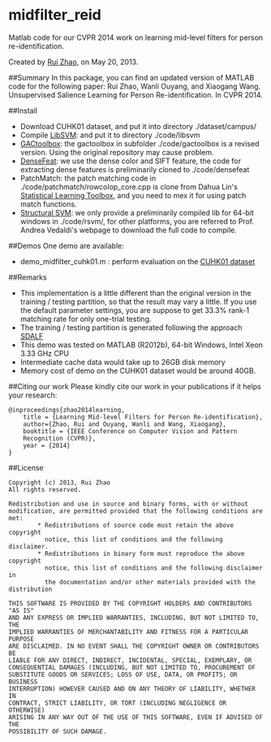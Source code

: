 # midfilter_reid
Matlab code for our CVPR 2014 work on learning mid-level filters for person
re-identification. 

Created by [Rui Zhao](www.ee.cuhk.edu.hk/~rzhao), on May 20, 2013. 

##Summary
In this package, you can find an updated version of MATLAB code for the
following paper:
Rui Zhao, Wanli Ouyang, and Xiaogang Wang. Unsupervised Salience Learning for
Person Re-identification. In CVPR 2014. 

##Install
- Download CUHK01 dataset, and put it into directory ./dataset/campus/
- Compile [LibSVM](http://www.csie.ntu.edu.tw/~cjlin/libsvm/): and put it to
directory ./code/libsvm
- [GACtoolbox](https://github.com/waynezhanghk/gactoolbox): the gactoolbox in
subfolder ./code/gactoolbox is a revised version. Using the original repository
may cause problem. 
- [DenseFeat](https://github.com/Robert0812/dense_feat): we use the dense color
and SIFT feature, the code for extracting dense features is preliminarily cloned
to ./code/densefeat
- PatchMatch: the patch matching code in ./code/patchmatch/rowcolop_core.cpp is
clone from Dahua Lin's [Statistical Learning
Toolbox](http://www.mathworks.com/matlabcentral/fileexchange/12333-statistical-learning-toolbox), and you need to mex it for using patch match functions. 
- [Structural
SVM](http://www.robots.ox.ac.uk/~vedaldi/code/svm-struct-matlab.html): we only
provide a preliminarily compiled lib for 64-bit windows in ./code/rsvm/, for
other platforms, you are referred to Prof. Andrea Vedaldi's webpage to download the
full code to compile. 

##Demos
One demo are available:
- demo_midfilter_cuhk01.m : perform evaluation on the [CUHK01
dataset](https://docs.google.com/forms/d/1MF0gAXWKeO1hpsuHlSpPBS8D5JR-r-QOPtdUoFQJONo/viewform?formkey=dF9pZ1BFZkNiMG1oZUdtTjZPalR0MGc6MA)

##Remarks
- This implementation is a little different than the original version in the
training / testing partition, so that the result may vary a little. If you use
the default parameter settings, you are suppose to get 33.3% rank-1 matching
rate for only one-trial testing.
- The training / testing partition is generated following the approach
[SDALF](http://www.lorisbazzani.info/code-datasets/sdalf-descriptor/) 
- This demo was tested on MATLAB (R2012b), 64-bit Windows, Intel Xeon 3.33 GHz CPU
- Intermediate cache data would take up to 26GB disk memory 
- Memory cost of demo on the CUHK01 dataset would be around 40GB. 

##Citing our work
Please kindly cite our work in your publications if it helps your research:

	@inproceedings{zhao2014learning,
	    title = {Learning Mid-level Filters for Person Re-identification},
 	    author={Zhao, Rui and Ouyang, Wanli and Wang, Xiaogang},
	    booktitle = {IEEE Conference on Computer Vision and Pattern
		Recognition (CVPR)},
	    year = {2014}
	}

##License

	Copyright (c) 2013, Rui Zhao
	All rights reserved. 

	Redistribution and use in source and binary forms, with or without 
	modification, are permitted provided that the following conditions are 
	met:
    		* Redistributions of source code must retain the above copyright 
      		  notice, this list of conditions and the following disclaimer.
    		* Redistributions in binary form must reproduce the above copyright 
      		  notice, this list of conditions and the following disclaimer in 
      		  the documentation and/or other materials provided with the distribution
   
	THIS SOFTWARE IS PROVIDED BY THE COPYRIGHT HOLDERS AND CONTRIBUTORS "AS IS" 
	AND ANY EXPRESS OR IMPLIED WARRANTIES, INCLUDING, BUT NOT LIMITED TO, THE 
	IMPLIED WARRANTIES OF MERCHANTABILITY AND FITNESS FOR A PARTICULAR PURPOSE 
	ARE DISCLAIMED. IN NO EVENT SHALL THE COPYRIGHT OWNER OR CONTRIBUTORS BE 	
	LIABLE FOR ANY DIRECT, INDIRECT, INCIDENTAL, SPECIAL, EXEMPLARY, OR 
	CONSEQUENTIAL DAMAGES (INCLUDING, BUT NOT LIMITED TO, PROCUREMENT OF 
	SUBSTITUTE GOODS OR SERVICES; LOSS OF USE, DATA, OR PROFITS; OR BUSINESS 
	INTERRUPTION) HOWEVER CAUSED AND ON ANY THEORY OF LIABILITY, WHETHER IN 
	CONTRACT, STRICT LIABILITY, OR TORT (INCLUDING NEGLIGENCE OR OTHERWISE) 
	ARISING IN ANY WAY OUT OF THE USE OF THIS SOFTWARE, EVEN IF ADVISED OF THE 
	POSSIBILITY OF SUCH DAMAGE.
